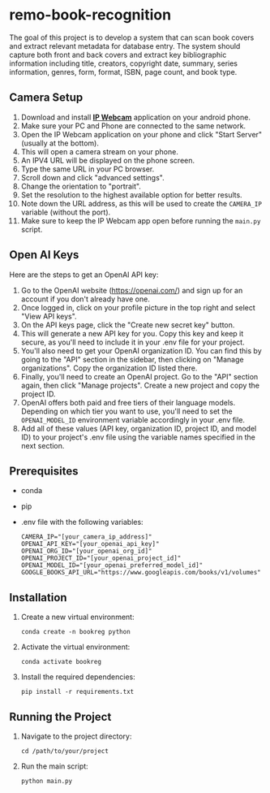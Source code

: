 # remo-book-recognition

The goal of this project is to develop a system that can scan book covers and extract relevant metadata for database entry. The system should capture both front and back covers and extract key bibliographic information including title, creators, copyright date, summary, series information, genres, form, format, ISBN, page count, and book type.

## Camera Setup

1. Download and install [**IP Webcam**](https://play.google.com/store/apps/details?id=com.pas.webcam&hl=en) application on your android phone.
2. Make sure your PC and Phone are connected to the same network.
3. Open the IP Webcam application on your phone and click "Start Server" (usually at the bottom).
4. This will open a camera stream on your phone.
5. An IPV4 URL will be displayed on the phone screen.
6. Type the same URL in your PC browser.
7. Scroll down and click "advanced settings".
8. Change the orientation to "portrait".
9. Set the resolution to the highest available option for better results.
10. Note down the URL address, as this will be used to create the `CAMERA_IP` variable (without the port).
11. Make sure to keep the IP Webcam app open before running the `main.py` script.

## Open AI Keys
Here are the steps to get an OpenAI API key:

1. Go to the OpenAI website (https://openai.com/) and sign up for an account if you don't already have one.
2. Once logged in, click on your profile picture in the top right and select "View API keys". 
3. On the API keys page, click the "Create new secret key" button.
4. This will generate a new API key for you. Copy this key and keep it secure, as you'll need to include it in your .env file for your project.
5. You'll also need to get your OpenAI organization ID. You can find this by going to the "API" section in the sidebar, then clicking on "Manage organizations". Copy the organization ID listed there.
6. Finally, you'll need to create an OpenAI project. Go to the "API" section again, then click "Manage projects". Create a new project and copy the project ID.
7. OpenAI offers both paid and free tiers of their language models. Depending on which tier you want to use, you'll need to set the `OPENAI_MODEL_ID` environment variable accordingly in your .env file.
8. Add all of these values (API key, organization ID, project ID, and model ID) to your project's .env file using the variable names specified in the next section.

## Prerequisites

- conda
- pip
- .env file with the following variables:

  ```
  CAMERA_IP="[your_camera_ip_address]"
  OPENAI_API_KEY="[your_openai_api_key]"
  OPENAI_ORG_ID="[your_openai_org_id]"
  OPENAI_PROJECT_ID="[your_openai_project_id]"
  OPENAI_MODEL_ID="[your_openai_preferred_model_id]"
  GOOGLE_BOOKS_API_URL="https://www.googleapis.com/books/v1/volumes"
  ```

## Installation

1. Create a new virtual environment:
   ```
   conda create -n bookreg python
   ```
2. Activate the virtual environment:
     ```
     conda activate bookreg
     ```
3. Install the required dependencies:
   ```
   pip install -r requirements.txt
   ```

## Running the Project

1. Navigate to the project directory:
   ```
   cd /path/to/your/project
   ```
2. Run the main script:
   ```
   python main.py
   ```

